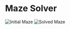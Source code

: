 # Maze Solver
![Initial Maze](https://user-images.githubusercontent.com/59073366/197616076-5d5538fb-b81a-4d3e-b20c-012fad73c000.png)
![Solved Maze](https://user-images.githubusercontent.com/59073366/197616152-262c5e26-fbf5-4414-a97f-ea8a888eeb37.png)
